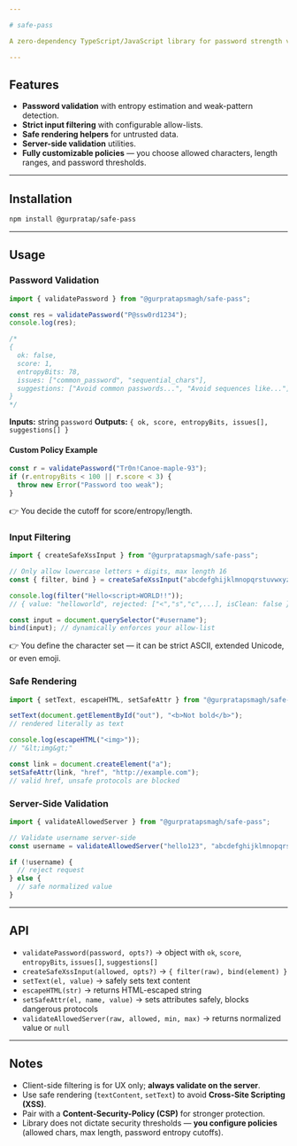 ```yaml
---

# safe-pass

A zero-dependency TypeScript/JavaScript library for password strength validation and safe input handling.

---
```


## Features

* **Password validation** with entropy estimation and weak-pattern detection.
* **Strict input filtering** with configurable allow-lists.
* **Safe rendering helpers** for untrusted data.
* **Server-side validation** utilities.
* **Fully customizable policies** — you choose allowed characters, length ranges, and password thresholds.

---

## Installation

```bash
npm install @gurpratap/safe-pass
```

---

## Usage

### Password Validation

```ts
import { validatePassword } from "@gurpratapsmagh/safe-pass";

const res = validatePassword("P@ssw0rd1234");
console.log(res);

/*
{
  ok: false,
  score: 1,
  entropyBits: 78,
  issues: ["common_password", "sequential_chars"],
  suggestions: ["Avoid common passwords...", "Avoid sequences like..."]
}
*/
```

**Inputs:** string `password`
**Outputs:** `{ ok, score, entropyBits, issues[], suggestions[] }`

#### Custom Policy Example

```ts
const r = validatePassword("Tr0n!Canoe-maple-93");
if (r.entropyBits < 100 || r.score < 3) {
  throw new Error("Password too weak");
}
```

👉 You decide the cutoff for score/entropy/length.

### Input Filtering

```ts
import { createSafeXssInput } from "@gurpratapsmagh/safe-pass";

// Only allow lowercase letters + digits, max length 16
const { filter, bind } = createSafeXssInput("abcdefghijklmnopqrstuvwxyz0123456789", { maxLength: 16 });

console.log(filter("Hello<script>WORLD!!"));
// { value: "helloworld", rejected: ["<","s","c",...], isClean: false }

const input = document.querySelector("#username");
bind(input); // dynamically enforces your allow-list
```

👉 You define the character set — it can be strict ASCII, extended Unicode, or even emoji.

### Safe Rendering

```ts
import { setText, escapeHTML, setSafeAttr } from "@gurpratapsmagh/safe-pass";

setText(document.getElementById("out"), "<b>Not bold</b>");
// rendered literally as text

console.log(escapeHTML("<img>"));
// "&lt;img&gt;"

const link = document.createElement("a");
setSafeAttr(link, "href", "http://example.com");
// valid href, unsafe protocols are blocked
```

### Server-Side Validation

```ts
import { validateAllowedServer } from "@gurpratapsmagh/safe-pass";

// Validate username server-side
const username = validateAllowedServer("hello123", "abcdefghijklmnopqrstuvwxyz0123456789", 3, 24);

if (!username) {
  // reject request
} else {
  // safe normalized value
}
```

---

## API

* `validatePassword(password, opts?)` → object with `ok`, `score`, `entropyBits`, `issues[]`, `suggestions[]`
* `createSafeXssInput(allowed, opts?)` → `{ filter(raw), bind(element) }`
* `setText(el, value)` → safely sets text content
* `escapeHTML(str)` → returns HTML-escaped string
* `setSafeAttr(el, name, value)` → sets attributes safely, blocks dangerous protocols
* `validateAllowedServer(raw, allowed, min, max)` → returns normalized value or `null`

---

## Notes

* Client-side filtering is for UX only; **always validate on the server**.
* Use safe rendering (`textContent`, `setText`) to avoid **Cross-Site Scripting (XSS)**.
* Pair with a **Content-Security-Policy (CSP)** for stronger protection.
* Library does not dictate security thresholds — **you configure policies** (allowed chars, max length, password entropy cutoffs).
